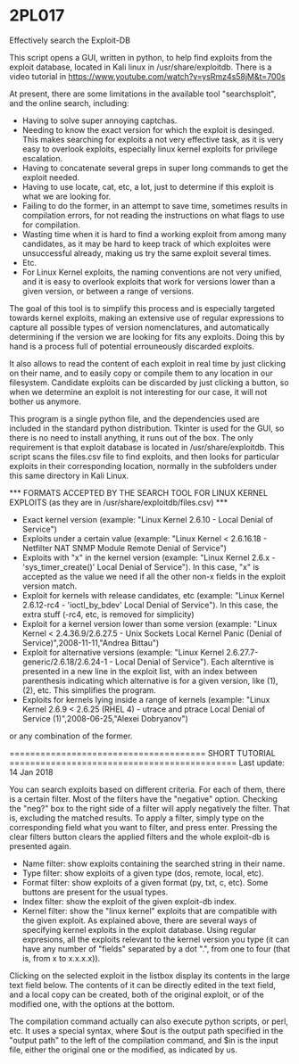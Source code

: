 # 2PL017
Effectively search the Exploit-DB

This script opens a GUI, written in python, to help find exploits from the exploit database, located in Kali linux in /usr/share/exploitdb. There is a video tutorial in https://www.youtube.com/watch?v=ysRmz4s58jM&t=700s

At present, there are some limitations in the available tool "searchsploit", and the online search, including:
- Having to solve super annoying captchas.
- Needing to know the exact version for which the exploit is desinged. This makes searching for exploits a not very effective task, as it is very easy to overlook exploits, especially linux kernel exploits for privilege escalation.
- Having to concatenate several greps in super long commands to get the exploit needed.
- Having to use locate, cat, etc, a lot, just to determine if this exploit is what we are looking for.
- Failing to do the former, in an attempt to save time, sometimes results in compilation errors, for not reading the instructions on what flags to use for compilation.
- Wasting time when it is hard to find a working exploit from among many candidates, as it may be hard to keep track of which exploites were unsuccessful already, making us try the same exploit several times.
- Etc.
- For Linux Kernel exploits, the naming conventions are not very unified, and it is easy to overlook exploits that work for versions lower than a given version, or between a range of versions.

The goal of this tool is to simplify this process and is especially targeted towards kernel exploits, making an extensive use of regular expressions to capture all possible types of version nomenclatures, and automatically determining if the version we are looking for fits any exploits. Doing this by hand is a process full of potential errouneously discarded exploits. 

It also allows to read the content of each exploit in real time by just clicking on their name, and to easily copy or compile them to any location in our filesystem. Candidate exploits can be discarded by just clicking a button, so when we determine an exploit is not interesting for our case, it will not bother us anymore.

This program is a single python file, and the dependencies used are included in the standard python distribution. Tkinter is used for the GUI, so there is no need to install anything, it runs out of the box. The only requirement is that exploit database is located in /usr/share/exploitdb. This script scans the files.csv file to find exploits, and then looks for particular exploits in their corresponding location, normally in the subfolders under this same directory in Kali Linux.


*** FORMATS ACCEPTED BY THE SEARCH TOOL FOR LINUX KERNEL EXPLOITS (as they are in /usr/share/exploitdb/files.csv) ***

- Exact kernel version (example: "Linux Kernel 2.6.10 - Local Denial of Service")
- Exploits under a certain value (example: "Linux Kernel < 2.6.16.18 - Netfilter NAT SNMP Module Remote Denial of Service")
- Exploits with "x" in the kernel version (example: "Linux Kernel 2.6.x - 'sys_timer_create()' Local Denial of Service"). In this case, "x" is accepted as the value we need if all the other non-x fields in the exploit version match.
- Exploit for kernels with release candidates, etc (example: "Linux Kernel 2.6.12-rc4 - 'ioctl_by_bdev' Local Denial of Service"). In this case, the extra stuff (-rc4, etc, is removed for simplicity)
- Exploit for a kernel version lower than some version (example: "Linux Kernel < 2.4.36.9/2.6.27.5 - Unix Sockets Local Kernel Panic (Denial of Service)",2008-11-11,"Andrea Bittau")
- Exploit for alternative versions (example: "Linux Kernel 2.6.27.7-generic/2.6.18/2.6.24-1 - Local Denial of Service"). Each alterntive is presented in a new line in the exploit list, with an index between parenthesis indicating which alternative is for a given version, like (1), (2), etc. This simplifies the program.
- Exploits for kernels lying inside a range of kernels (example: "Linux Kernel 2.6.9 < 2.6.25 (RHEL 4) - utrace and ptrace Local Denial of Service (1)",2008-06-25,"Alexei Dobryanov")

or any combination of the former.

======================================   SHORT TUTORIAL   ============================================
Last update: 14 Jan 2018

You can search exploits based on different criteria. For each of them, there is a certain filter. Most of the filters have the "negative" option. Checking the "neg?" box to the right side of a filter will apply negatively the filter. That is, excluding the matched results. To apply a filter, simply type on the corresponding field what you want to filter, and press enter. Pressing the clear filters button clears the applied filters and the whole exploit-db is presented again.

- Name filter: show exploits containing the searched string in their name.
- Type filter: show exploits of a given type (dos, remote, local, etc).
- Format filter: show exploits of a given format (py, txt, c, etc). Some buttons are present for the usual types.
- Index filter: show the exploit of the given exploit-db index.
- Kernel filter: show the "linux kernel" exploits that are compatible with the given exploit. As explained above, there are several ways of specifying kernel exploits in the exploit database. Using regular expresions, all the exploits relevant to the kernel version you type (it can have any number of "fields" separated by a dot ".", from one to four (that is, from x to x.x.x.x)).

Clicking on the selected exploit in the listbox display its contents in the large text field below. The contents of it can be directly edited in the text field, and a local copy can be created, both of the original exploit, or of the modified one, with the options at the bottom. 

The compilation command actually can also execute python scripts, or perl, etc. It uses a special syntax, where $out is the output path specified in the "output path" to the left of the compilation command, and $in is the input file, either the original one or the modified, as indicated by us.
